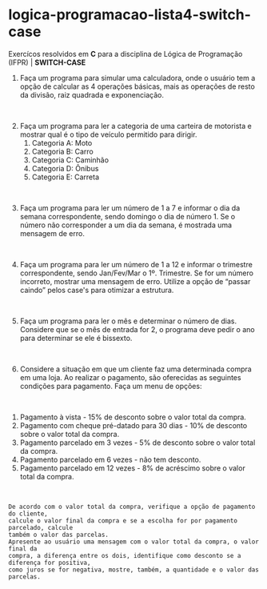 # logica-programacao-lista4-switch-case
Exercícos resolvidos em **C** para a disciplina de Lógica de Programação (IFPR) | **SWITCH-CASE**

1. Faça um programa para simular uma calculadora, onde o usuário tem a opção de calcular as 4 operações básicas, mais as operações de resto da divisão, raiz quadrada e exponenciação.
<br>

2. Faça um programa para ler a categoria de uma carteira de motorista e mostrar qual é o tipo de veículo permitido para dirigir.
     <ol = a>
        <li> Categoria A: Moto
        <li> Categoria B: Carro
        <li> Categoria C: Caminhão
        <li> Categoria D: Ônibus
        <li> Categoria E: Carreta
     </ol>
  <br>
  
3. Faça um programa para ler um número de 1 a 7 e informar o dia da semana correspondente, sendo domingo o dia de número 1. Se o número não corresponder a um dia da semana, é mostrada uma mensagem de erro.
<br>

4. Faça um programa para ler um número de 1 a 12 e informar o trimestre correspondente, sendo Jan/Fev/Mar o 1º. Trimestre. Se for um número incorreto, mostrar uma mensagem de erro. Utilize a opção de “passar caindo” pelos case's para otimizar a estrutura. 
<br>

5. Faça um programa para ler o mês e determinar o número de dias. Considere que se o mês de entrada for 2, o programa deve pedir o ano para determinar se ele é bissexto.
<br>

6. Considere a situação em que um cliente faz uma determinada compra em uma loja. Ao realizar o pagamento, são oferecidas as seguintes condições para pagamento. Faça um menu de opções:
<br>
    <ol>
          <li> Pagamento à vista - 15% de desconto sobre o valor total da compra.
          <li> Pagamento com cheque pré-datado para 30 dias - 10% de desconto sobre o valor total da compra.
          <li> Pagamento parcelado em 3 vezes - 5% de desconto sobre o valor total da compra.
          <li> Pagamento parcelado em 6 vezes - não tem desconto.
          <li> Pagamento parcelado em 12 vezes - 8% de acréscimo sobre o valor total da compra.
    </ol>
  <br>
  
```
De acordo com o valor total da compra, verifique a opção de pagamento do cliente,
calcule o valor final da compra e se a escolha for por pagamento parcelado, calcule
também o valor das parcelas.
Apresente ao usuário uma mensagem com o valor total da compra, o valor final da
compra, a diferença entre os dois, identifique como desconto se a diferença for positiva,
como juros se for negativa, mostre, também, a quantidade e o valor das parcelas.
``` 
